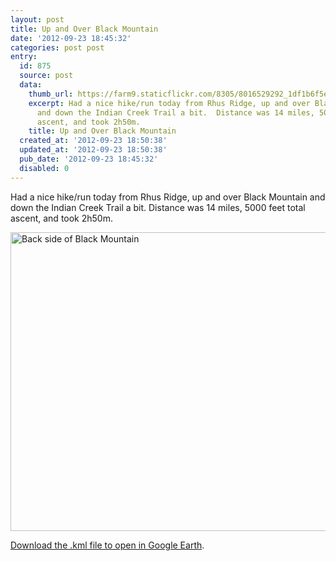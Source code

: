 ```yaml
---
layout: post
title: Up and Over Black Mountain
date: '2012-09-23 18:45:32'
categories: post post
entry:
  id: 875
  source: post
  data:
    thumb_url: https://farm9.staticflickr.com/8305/8016529292_1df1b6f5e1_q.jpg
    excerpt: Had a nice hike/run today from Rhus Ridge, up and over Black Mountain
      and down the Indian Creek Trail a bit.  Distance was 14 miles, 5000 feet total
      ascent, and took 2h50m.
    title: Up and Over Black Mountain
  created_at: '2012-09-23 18:50:38'
  updated_at: '2012-09-23 18:50:38'
  pub_date: '2012-09-23 18:45:32'
  disabled: 0
---
```

Had a nice hike/run today from Rhus Ridge, up and over Black Mountain and down the Indian Creek Trail a bit.  Distance was 14 miles, 5000 feet total ascent, and took 2h50m.

<a href="http://www.flickr.com/photos/thenobot/8016529292/" title="Back side of Black Mountain by thenobot, on Flickr"><img src="https://farm9.staticflickr.com/8305/8016529292_1df1b6f5e1_z.jpg" width="640" height="478" alt="Back side of Black Mountain"></a>

<a href="/20120923-rhus_ridge_over_black_mountain.kml">Download the .kml file to open in Google Earth</a>.
